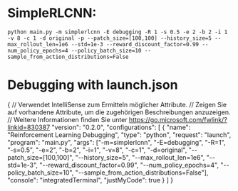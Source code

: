 # SimpleRLCNN:
`python main.py -m simplerlcnn -E debugging -R 1 -s 0.5 -e 2 -b 2 -i 1 -v 8 -c 1 -d original -p --patch_size=[100,100] --history_size=5 --max_rollout_len=1e6 --std=1e-3 --reward_discount_factor=0.99 --num_policy_epochs=4 --policy_batch_size=10 --sample_from_action_distributions=False`


# Debugging with launch.json
{
    // Verwendet IntelliSense zum Ermitteln möglicher Attribute.
    // Zeigen Sie auf vorhandene Attribute, um die zugehörigen Beschreibungen anzuzeigen.
    // Weitere Informationen finden Sie unter https://go.microsoft.com/fwlink/?linkid=830387
    "version": "0.2.0",
    "configurations": [
        {
            "name": "Reinforcement Learning Debugging",
            "type": "python",
            "request": "launch",
            "program": "main.py",
            "args": ["-m=simplerlcnn", "-E=debugging", "-R=1", "-s=0.5", "-e=2", "-b=2", "-i=1", "-v=8", "-c=1", "-d=original", "--patch_size=[100,100]", "--history_size=5", "--max_rollout_len=1e6", "--std=1e-3", "--reward_discount_factor=0.99", "--num_policy_epochs=4", "--policy_batch_size=10", "--sample_from_action_distributions=False"],
            "console": "integratedTerminal",
            "justMyCode": true
        }
    ]
}
